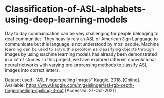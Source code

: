 # Classification-of-ASL-alphabets-using-deep-learning-models
Day to day communication can be very challenging for people belonging to deaf communities. 
They heavily rely on ASL or American Sign Language to communicate but this language is not understood by most people.
Machine learning can be used to solve this problem as classifying objects through images by using machine learning models 
has already been demonstrated in a lot of studies. In this project, 
we have explored different convolutional neural networks with varying pre-processing methods 
to classify ASL images into correct letters.

Dataset used-
“ASL Fingerspelling Images” Kaggle, 2018. [Online]. Available: https://www.kaggle.com/mrgeislinger/asl-rgb-depth-fingerspelling-spelling-it-out [Accessed: 21-Oct-2021]
